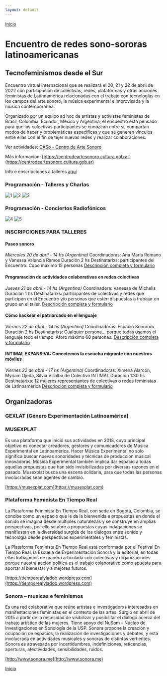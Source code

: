 ```yaml
---
layout: default
---
```


[Inicio](./)

# Encuentro de redes sono-sororas latinoamericanas
## Tecnofeminismos desde el Sur

Encuentro virtual internacional que se realizará el 20, 21 y 22 de abril de 2022 con participación de colectivas, redes, plataformas y otras acciones feministas de Latinoamérica relacionadas con el trabajo con tecnologías en los campos del arte sonoro, la música experimental e improvisada y la música contemporánea.<br>

Organizado por un equipo ad hoc de artistas y activistas feministas de Brasil, Colombia, Ecuador, México y Argentina; el encuentro está pensado para que las colectivas participantes se conozcan entre sí, compartan modos de hacer y problemáticas específicas y que se generen vínculos entre ellas con el fin de tejer nuevas redes y realizar colaboraciones.<br>

Ver actividades: [CASo - Centro de Arte Sonoro](https://www.youtube.com/channel/UCIFc-X-Xz4RsNEzuA4P-EMA)  

Más informacion: [https://centrodeartesonoro.cultura.gob.ar](https://centrodeartesonoro.cultura.gob.ar)  

Info e enscripciones a talleres [aquí](#INSCRIPCIONES-PARA-TALLERES)


### Programación - Talleres y Charlas

![1](img/sonoSororos-01.jpg)
![2](img/sonoSororos-02.jpg)
![3](img/sonoSororos-03.jpg)

### Programación - Conciertos Radiofónicos

![4](img/sonoSororos-04.jpg)
![5](img/sonoSororos-05.jpg)


### INSCRIPCIONES PARA TALLERES 

#### Paseo sonoro
*Miércoles 20 de abril - 14 hs (Argentina)*
Coordinadoras: Ana María Romano y Vanessa Valencia Ramos
Duración 2 hs
Destinatarixs: participantes del Encuentro. Cupo máximo 15 personas
[Descripción completa y formulario](https://forms.gle/pxGJSYWK1kPwe3yc6)  

#### Programación de actividades colaborativas en redes colectivas
*Jueves 21 de abril - 14 hs (Argentina)*
Coordinadora: Vanessa de Michelis
Duración 1 hs
Destinatarixs: participantes de colectivas y redes que participen en el Encuentro y/o personas que estén dispuestas a trabajar en grupo en el taller.
[Descripción completa y formulario](https://forms.gle/Qh3ta4R5Uxcs3xw87)  

#### Cómo hackear el patriarcado en el lenguaje
*Viernes 22 de abril - 14 hs (Argentina)*
Coordinadoras: Espacio Sonororo
Duración 2 hs
Destinatarixs: Cualquier persona… porque todas usamos el lenguaje todo el tiempo. Aforo máximo 60 personas.
[Descripción completa y formulario](https://forms.gle/7VSt5KfSjb7hdcFs8)  

#### INTIMAL EXPANSIVA: Conectemos la escucha migrante con nuestros móviles
*Viernes 22 de abril - 17 hs (Argentina)*
Coordinadoras: Ximena Alarcón, Myriam Ojeda, Silvia Villalba de Colectivo INTIMAL
Duración 1:30 hs
Destinatarixs: 12 mujeres representantes de colectivas o redes feministas de Latinoamérica 
[Descripción completa y formulario](https://forms.gle/pQpfWMSNvjTTsai87)  

   
  
   

## Organizadoras

### GEXLAT (Género Experimentación Latinoamérica)

### MUSEXPLAT 

Es una plataforma que inició sus actividades en 2018, cuyo principal objetivo es conectar creadores, gestores y comunicadores de Música Experimental en Latinoamérica. Hacer Música Experimental no solo significa buscar nuevas sonoridades y técnicas de producción musical innovadoras; Música Experimental también implica dar espacio a todas aquellas propuestas que han sido invisibilizadas por diversas razones en el pasado. Musexplat busca una escena solidaria, para que todas las personas involucradas sean agentes de cambio.  

[https://musexplat.com](https://musexplat.com) 


### Plataforma Feminista En Tiempo Real

La Plataforma Feminista En Tiempo Real, con sede en Bogotá, Colombia, se concibe como un espacio que le da la bienvenida a propuestas en donde el sonido se imagina desde múltiples naturalezas y se construye en amplias perspectivas, por ello se abre a propuestas cuyas indagaciones se manifiestan en la diversidad surgida de los diálogos entre sonido y tecnología desde perspectivas experimentales y feministas.  

La Plataforma Feminista En Tiempo Real está conformada por el Festival En Tiempo Real, la Escuela de Experimentación Sonora y la editorial, en todas ellas trabajamos de manera articulada con colectivas y organizaciones porque nuestra acción política es el trabajo colaborativo como apuesta para aportar al bienestar y a mejores futuros.  

[https://tiemporealyladob.wordpress.com](https://tiemporealyladob.wordpress.com) 


### Sonora – musicas e feminismos

Es una red colaborativa que reúne artistas e investigadorxs interesadxs en manifestaciones feministas en el contexto de las artes. Surgió en abril de 2015 a partir de la necesidad de visibilizar y posibilitar el diálogo acerca del trabajo artístico de las mujeres. Tiene apoyo del NuSom – Núcleo de Investigaciones en Sonología de la USP. Sonora propone la creación y ocupación de espacios, la realización de investigaciones y debates, y está involucrada en actividades musicales y sonoras de distintas vertientes. Sonora es atravesada por incertidumbres, indefiniciones, reticencias, aperturas, afectividades, sensibilidades, ruidos.  

[http://www.sonora.me](http://www.sonora.me) 



[Inicio](./)

